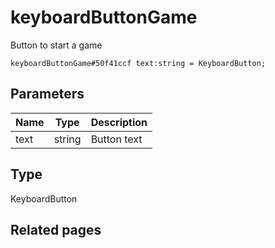 # keyboardButtonGame
Button to start a game

```
keyboardButtonGame#50f41ccf text:string = KeyboardButton;
```

## Parameters
| Name | Type | Description |
| ---- | :----: | ----------- |
| text | string | Button text |


## Type
KeyboardButton

## Related pages

